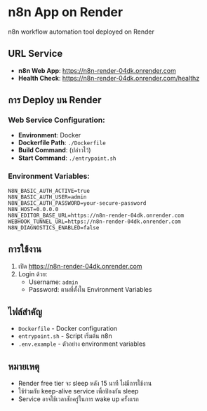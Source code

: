 # n8n App on Render

n8n workflow automation tool deployed on Render

## URL Service
- **n8n Web App**: https://n8n-render-04dk.onrender.com
- **Health Check**: https://n8n-render-04dk.onrender.com/healthz

## การ Deploy บน Render

### Web Service Configuration:
- **Environment**: Docker
- **Dockerfile Path**: `./Dockerfile`
- **Build Command**: (ปล่าวไว้)
- **Start Command**: `./entrypoint.sh`

### Environment Variables:
```
N8N_BASIC_AUTH_ACTIVE=true
N8N_BASIC_AUTH_USER=admin
N8N_BASIC_AUTH_PASSWORD=your-secure-password
N8N_HOST=0.0.0.0
N8N_EDITOR_BASE_URL=https://n8n-render-04dk.onrender.com
WEBHOOK_TUNNEL_URL=https://n8n-render-04dk.onrender.com
N8N_DIAGNOSTICS_ENABLED=false
```

## การใช้งาน

1. เปิด https://n8n-render-04dk.onrender.com
2. Login ด้วย:
   - Username: `admin`
   - Password: ตามที่ตั้งใน Environment Variables

## ไฟล์สำคัญ

- `Dockerfile` - Docker configuration
- `entrypoint.sh` - Script เริ่มต้น n8n
- `.env.example` - ตัวอย่าง environment variables

## หมายเหตุ

- Render free tier จะ sleep หลัง 15 นาที ไม่มีการใช้งาน
- ใช้ร่วมกับ keep-alive service เพื่อป้องกัน sleep
- Service อาจใช้เวลาสักครู่ในการ wake up ครั้งแรก